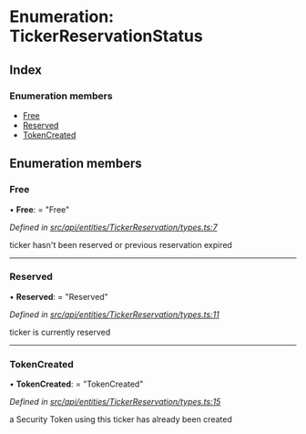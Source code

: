 # Enumeration: TickerReservationStatus

## Index

### Enumeration members

* [Free](tickerreservationstatus.md#free)
* [Reserved](tickerreservationstatus.md#reserved)
* [TokenCreated](tickerreservationstatus.md#tokencreated)

## Enumeration members

###  Free

• **Free**: = "Free"

*Defined in [src/api/entities/TickerReservation/types.ts:7](https://github.com/PolymathNetwork/polymesh-sdk/blob/da0f7fd7/src/api/entities/TickerReservation/types.ts#L7)*

ticker hasn't been reserved or previous reservation expired

___

###  Reserved

• **Reserved**: = "Reserved"

*Defined in [src/api/entities/TickerReservation/types.ts:11](https://github.com/PolymathNetwork/polymesh-sdk/blob/da0f7fd7/src/api/entities/TickerReservation/types.ts#L11)*

ticker is currently reserved

___

###  TokenCreated

• **TokenCreated**: = "TokenCreated"

*Defined in [src/api/entities/TickerReservation/types.ts:15](https://github.com/PolymathNetwork/polymesh-sdk/blob/da0f7fd7/src/api/entities/TickerReservation/types.ts#L15)*

a Security Token using this ticker has already been created
